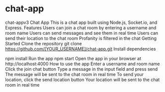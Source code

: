 # chat-app


chat-appv3
Chat App This is a chat app built using Node.js, Socket.io, and Express.
Features Users can join a chat room by entering a username and room name Users can send messages and see them in real time Users can send their location to the chat room Profanity is filtered in the chat Getting Started Clone the repository
git clone https://github.com/[YOUR_USERNAME]/chat-app.git Install dependencies

npm install Run the app
npm start Open the app in your browser at http://localhost:4000
How to use the app Enter a username and room name Click the join chat button Type a message in the input field and press send The message will be sent to the chat room in real time To send your location, click the send location button Your location will be sent to the chat room in real time
